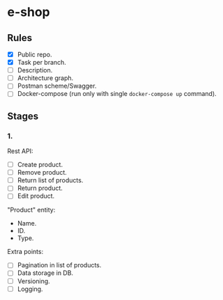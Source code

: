 # e-shop
## Rules
- [x] Public repo.
- [x] Task per branch.
- [ ] Description.
- [ ] Architecture graph.
- [ ] Postman scheme/Swagger.
- [ ] Docker-compose (run only with single `docker-compose up` command).

## Stages
### 1.
Rest API:
- [ ] Create product.
- [ ] Remove product.
- [ ] Return list of products.
- [ ] Return product.
- [ ] Edit product.

"Product" entity:
* Name.
* ID.
* Type.

Extra points:
- [ ] Pagination in list of products.
- [ ] Data storage in DB.
- [ ] Versioning.
- [ ] Logging.
